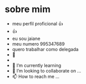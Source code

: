 # sobre mim
- meu perfil proficional 👍
- :+1:
-   eu sou jaiane
- meu numero 995347689
- quero trabalhar como delegada   
- 👀  
-
- 🌱 I’m currently learning
- 💞️ I’m looking to collaborate on ...
- 📫 How to reach me ...

<!---
jaianefelixdasilva/jaianefelixdasilva is a ✨ special ✨ repository because its `README.md` (this file) appears on your GitHub profile.
You can click the Preview link to take a look at your changes.
--->
